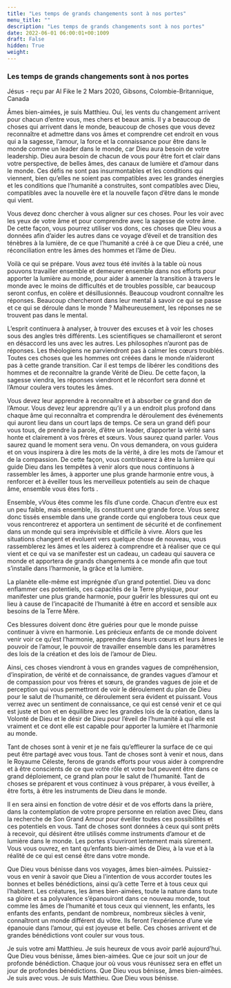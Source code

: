 ```yaml
---
title: "Les temps de grands changements sont à nos portes"
menu_title: ""
description: "Les temps de grands changements sont à nos portes"
date: 2022-06-01 06:00:01+00:1009
draft: False
hidden: True
weight:
---
```

### Les temps de grands changements sont à nos portes

Jésus - reçu par Al Fike le 2 Mars 2020, Gibsons, Colombie-Britannique, Canada

Âmes bien-aimées, je suis Matthieu. Oui, les vents du changement arrivent pour chacun d’entre vous, mes chers et beaux amis. Il y a beaucoup de choses qui arrivent dans le monde, beaucoup de choses que vous devez reconnaître et admettre dans vos âmes et comprendre cet endroit en vous qui a la sagesse, l’amour, la force et la connaissance pour être dans le monde comme un leader dans le monde, car Dieu aura besoin de votre leadership. Dieu aura besoin de chacun de vous pour être fort et clair dans votre perspective, de belles âmes, des canaux de lumière et d’amour dans le monde. Ces défis ne sont pas insurmontables et les conditions qui viennent, bien qu’elles ne soient pas compatibles avec les grandes énergies et les conditions que l’humanité a construites, sont compatibles avec Dieu, compatibles avec la nouvelle ère et la nouvelle façon d’être dans le monde qui vient.

Vous devez donc chercher à vous aligner sur ces choses. Pour les voir avec les yeux de votre âme et pour comprendre avec la sagesse de votre âme. De cette façon, vous pourrez utiliser vos dons, ces choses que Dieu vous a données afin d’aider les autres dans ce voyage d’éveil et de transition des ténèbres à la lumière, de ce que l’humanité a créé à ce que Dieu a créé, une réconciliation entre les âmes des hommes et l’âme de Dieu.

Voilà ce qui se prépare. Vous avez tous été invités à la table où nous pouvons travailler ensemble et demeurer ensemble dans nos efforts pour apporter la lumière au monde, pour aider à amener la transition à travers le monde avec le moins de difficultés et de troubles possible, car beaucoup seront confus, en colère et désillusionnés. Beaucoup voudront connaître les réponses. Beaucoup chercheront dans leur mental à savoir ce qui se passe et ce qui se déroule dans le monde ? Malheureusement, les réponses ne se trouvent pas dans le mental.

L’esprit continuera à analyser, à trouver des excuses et à voir les choses sous des angles très différents. Les scientifiques se chamailleront et seront en désaccord les uns avec les autres. Les philosophes n’auront pas de réponses. Les théologiens ne parviendront pas à calmer les cœurs troublés. Toutes ces choses que les hommes ont créées dans le monde n’aideront pas à cette grande transition. Car il est temps de libérer les conditions des hommes et de reconnaître la grande Vérité de Dieu. De cette façon, la sagesse viendra, les réponses viendront et le réconfort sera donné et l’Amour coulera vers toutes les âmes.

Vous devez leur apprendre à reconnaître et à absorber ce grand don de l’Amour. Vous devez leur apprendre qu’il y a un endroit plus profond dans chaque âme qui reconnaîtra et comprendra le déroulement des événements qui auront lieu dans un court laps de temps. Ce sera un grand défi pour vous tous, de prendre la parole, d’être un leader, d’apporter la vérité sans honte et clairement à vos frères et sœurs. Vous saurez quand parler. Vous saurez quand le moment sera venu. On vous demandera, on vous guidera et on vous inspirera à dire les mots de la vérité, à dire les mots de l’amour et de la compassion. De cette façon, vous contribuerez à être la lumière qui guide Dieu dans les tempêtes à venir alors que nous continuons à rassembler les âmes, à apporter une plus grande harmonie entre vous, à renforcer et à éveiller tous les merveilleux potentiels au sein de chaque âme, ensemble vous êtes forts .

Ensemble, vVous êtes comme les fils d’une corde. Chacun d’entre eux est un peu faible, mais ensemble, ils constituent une grande force. Vous serez donc tissés ensemble dans une grande corde qui englobera tous ceux que vous rencontrerez et apportera un sentiment de sécurité et de confinement dans un monde qui sera imprévisible et difficile à vivre. Alors que les situations changent et évoluent vers quelque chose de nouveau, vous rassemblerez les âmes et les aiderez à comprendre et à réaliser que ce qui vient et ce qui va se manifester est un cadeau, un cadeau qui sauvera ce monde et apportera de grands changements à ce monde afin que tout s’installe dans l’harmonie, la grâce et la lumière.

La planète elle-même est imprégnée d’un grand potentiel. Dieu va donc enflammer ces potentiels, ces capacités de la Terre physique, pour manifester une plus grande harmonie, pour guérir les blessures qui ont eu lieu à cause de l’incapacité de l’humanité à être en accord et sensible aux besoins de la Terre Mère.

Ces blessures doivent donc être guéries pour que le monde puisse continuer à vivre en harmonie. Les précieux enfants de ce monde doivent venir voir ce qu’est l’harmonie, apprendre dans leurs cœurs et leurs âmes le pouvoir de l’amour, le pouvoir de travailler ensemble dans les paramètres des lois de la création et des lois de l’amour de Dieu.

Ainsi, ces choses viendront à vous en grandes vagues de compréhension, d’inspiration, de vérité et de connaissance, de grandes vagues d’amour et de compassion pour vos frères et sœurs, de grandes vagues de joie et de perception qui vous permettront de voir le déroulement du plan de Dieu pour le salut de l’humanité, ce déroulement sera évident et puissant. Vous verrez avec un sentiment de connaissance, ce qui est censé venir et ce qui est juste et bon et en équilibre avec les grandes lois de la création, dans la Volonté de Dieu et le désir de Dieu pour l’éveil de l’humanité à qui elle est vraiment et ce dont elle est capable pour apporter la lumière et l’harmonie au monde.

Tant de choses sont à venir et je ne fais qu’effleurer la surface de ce qui peut être partagé avec vous tous. Tant de choses sont à venir et nous, dans le Royaume Céleste, ferons de grands efforts pour vous aider à comprendre et à être conscients de ce que votre rôle et votre but peuvent être dans ce grand déploiement, ce grand plan pour le salut de l’humanité. Tant de choses se préparent et vous continuez à vous préparer, à vous éveiller, à être forts, à être les instruments de Dieu dans le monde.

Il en sera ainsi en fonction de votre désir et de vos efforts dans la prière, dans la contemplation de votre propre personne en relation avec Dieu, dans la recherche de Son Grand Amour pour éveiller toutes ces possibilités et ces potentiels en vous. Tant de choses sont données à ceux qui sont prêts à recevoir, qui désirent être utilisés comme instruments d’amour et de lumière dans le monde. Les portes s’ouvriront lentement mais sûrement. Vous vous ouvrez, en tant qu’enfants bien-aimés de Dieu, à la vue et à la réalité de ce qui est censé être dans votre monde.

Que Dieu vous bénisse dans vos voyages, âmes bien-aimées. Puissiez-vous en venir à savoir que Dieu a l’intention de vous accorder toutes les bonnes et belles bénédictions, ainsi qu’à cette Terre et à tous ceux qui l’habitent. Les créatures, les âmes bien-aimées, toute la nature dans toute sa gloire et sa polyvalence s’épanouiront dans ce nouveau monde, tout comme les âmes de l’humanité et tous ceux qui viennent, les enfants, les enfants des enfants, pendant de nombreux, nombreux siècles à venir, connaîtront un monde différent du vôtre. Ils feront l’expérience d’une vie épanouie dans l’amour, qui est joyeuse et belle. Ces choses arrivent et de grandes bénédictions vont couler sur vous tous.

Je suis votre ami Matthieu. Je suis heureux de vous avoir parlé aujourd’hui. Que Dieu vous bénisse, âmes bien-aimées. Que ce jour soit un jour de profonde bénédiction. Chaque jour où vous vous réunissez sera en effet un jour de profondes bénédictions. Que Dieu vous bénisse, âmes bien-aimées. Je suis avec vous. Je suis Matthieu. Que Dieu vous bénisse.



